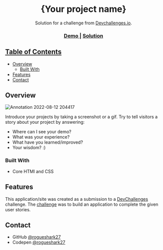 <!-- Please update value in the {}  -->

<h1 align="center">{Your project name}</h1>

<div align="center">
   Solution for a challenge from  <a href="http://devchallenges.io" target="_blank">Devchallenges.io</a>.
</div>

<div align="center">
  <h3>
    <a href="https://rogueshark27.github.io/Error_404_not_found/}">
      Demo
    </a>
    <span> | </span>
    <a href="https://github.com/rogueshark27/Error_404_not_found}">
      Solution
  </h3>
</div>

<!-- TABLE OF CONTENTS -->

## Table of Contents

- [Overview](#overview)
  - [Built With](#built-with)
- [Features](#features)
- [Contact](#contact)


<!-- OVERVIEW -->

## Overview
![Annotation 2022-08-12 204417](https://user-images.githubusercontent.com/104722993/184386027-a7de264e-c65d-473c-9843-c3c9da4028ed.png)



Introduce your projects by taking a screenshot or a gif. Try to tell visitors a story about your project by answering:

- Where can I see your demo?
- What was your experience?
- What have you learned/improved?
- Your wisdom? :)

### Built With

- Core HTMl and CSS

## Features

This application/site was created as a submission to a [DevChallenges](https://devchallenges.io/challenges) challenge. The [challenge](https://devchallenges.io/challenges/wBunSb7FPrIepJZAg0sY) was to build an application to complete the given user stories.


## Contact

- GitHub [@rogueshark27](https://github.com/rogueshark27})
- Codepen [@rogueshark27](https://codepen.io/rogueshark27)
